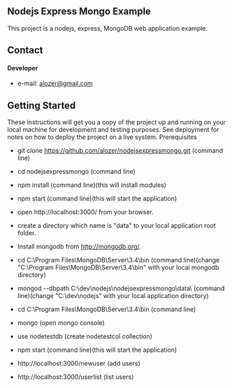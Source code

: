 ## Nodejs Express Mongo Example

This project is a nodejs, express, MongoDB web application example. 

## Contact
#### Developer
* e-mail: alozer@gmail.com



## Getting Started

These instructions will get you a copy of the project up and running on your local machine for development and testing purposes. See deployment for notes on how to deploy the project on a live system.
Prerequisites

* git clone https://github.com/alozer/nodejsexpressmongo.git (command line)

* cd nodejsexpressmongo (command line)

* npm install (command line)(this will install modules)

* npm start (command line)(this will start the application)

* open http://localhost:3000/ from your browser.

* create a directory which name is "data" to your local application root folder.

* Install mongodb from http://mongodb.org/.

* cd C:\Program Files\MongoDB\Server\3.4\bin (command line)(change "C:\Program Files\MongoDB\Server\3.4\bin" with your local mongodb directory)

* mongod --dbpath C:\dev\nodejs\nodejsexpressmongo\data\ (command line)(change "C:\dev\nodejs" with your local application directory)

* cd C:\Program Files\MongoDB\Server\3.4\bin (command line)

* mongo (open mongo console)

* use nodetestdb (create nodetestcol collection)

* npm start (command line)(this will start the application)

* http://localhost:3000/newuser (add users)

* http://localhost:3000/userlist (list users)
